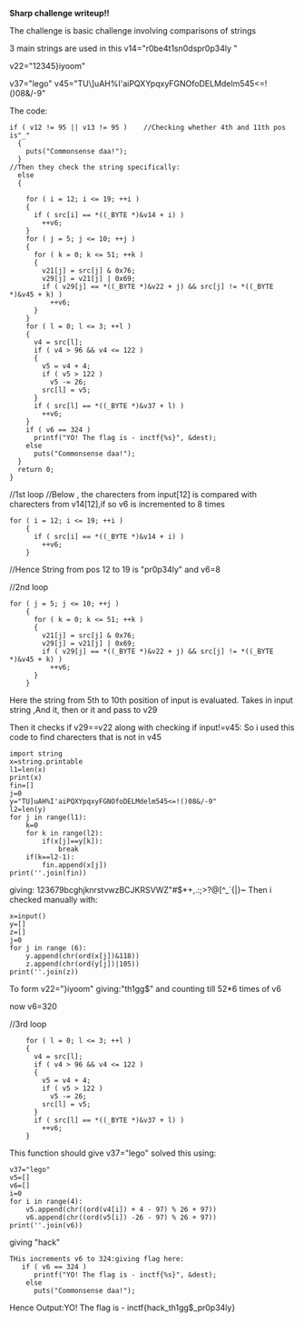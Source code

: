 **Sharp challenge writeup!!**

The challenge is basic challenge involving comparisons of strings

3 main strings are used in this
v14="r0be4t1sn0dspr0p34ly "

v22="12345}iyoom"

v37="lego"
v45="TU\\]uAH%I'aiPQXYpqxyFGNOfoDELMdelm545<=!()08&/-9"

The code:
```
if ( v12 != 95 || v13 != 95 )    //Checking whether 4th and 11th pos is"_"
  {
    puts("Commonsense daa!");
  }
//Then they check the string specifically:
  else
  {

    for ( i = 12; i <= 19; ++i )
    {
      if ( src[i] == *((_BYTE *)&v14 + i) )
        ++v6;
    }
    for ( j = 5; j <= 10; ++j )
    {
      for ( k = 0; k <= 51; ++k )
      {
        v21[j] = src[j] & 0x76;
        v29[j] = v21[j] | 0x69;
        if ( v29[j] == *((_BYTE *)&v22 + j) && src[j] != *((_BYTE *)&v45 + k) )
          ++v6;
      }
    }
    for ( l = 0; l <= 3; ++l )
    {
      v4 = src[l];
      if ( v4 > 96 && v4 <= 122 )
      {
        v5 = v4 + 4;
        if ( v5 > 122 )
          v5 -= 26;
        src[l] = v5;
      }
      if ( src[l] == *((_BYTE *)&v37 + l) )
        ++v6;
    }
    if ( v6 == 324 )
      printf("YO! The flag is - inctf{%s}", &dest);
    else
      puts("Commonsense daa!");
  }
  return 0;
}
```

//1st loop
//Below , the charecters from input[12] is compared with charecters from v14[12],if so v6 is incremented to 8 times
```
for ( i = 12; i <= 19; ++i )
    {
      if ( src[i] == *((_BYTE *)&v14 + i) )
        ++v6;
    }
```
//Hence String from pos 12 to 19 is "pr0p34ly" and v6=8

//2nd loop
```
for ( j = 5; j <= 10; ++j )
    {
      for ( k = 0; k <= 51; ++k )
      {
        v21[j] = src[j] & 0x76;
        v29[j] = v21[j] | 0x69;
        if ( v29[j] == *((_BYTE *)&v22 + j) && src[j] != *((_BYTE *)&v45 + k) )
          ++v6;
      }
    }
```
Here the string from 5th to 10th position of input is evaluated.
Takes in input string ,And it, then or it and pass to v29

Then it checks if v29==v22 along with checking if input!=v45:
So i used this code to find charecters that is not in v45
```
import string
x=string.printable
l1=len(x)
print(x)
fin=[]
j=0
y="TU]uAH%I'aiPQXYpqxyFGNOfoDELMdelm545<=!()08&/-9"
l2=len(y)
for j in range(l1):
	k=0
	for k in range(l2):
		if(x[j]==y[k]):
			break
	if(k==l2-1):
		fin.append(x[j])
print(''.join(fin))	
```
giving:	123679bcghjknrstvwzBCJKRSVWZ"#$*+,.:;>?@[\^_`{|}~
Then i checked manually with:
```
x=input()
y=[]
z=[]
j=0
for j in range (6):
	y.append(chr(ord(x[j])&118))
	z.append(chr(ord(y[j])|105))  
print(''.join(z))

```
To form v22="}iyoom"
giving:"th1gg$" and counting till 52*6 times of v6

now v6=320

//3rd loop
```
    for ( l = 0; l <= 3; ++l )
    {
      v4 = src[l];
      if ( v4 > 96 && v4 <= 122 )
      {
        v5 = v4 + 4;
        if ( v5 > 122 )
          v5 -= 26;
        src[l] = v5;
      }
      if ( src[l] == *((_BYTE *)&v37 + l) )
        ++v6;
    }
```
This function should give v37="lego"
solved this using:
```
v37="lego"
v5=[]
v6=[]
i=0
for i in range(4):
	v5.append(chr((ord(v4[i]) + 4 - 97) % 26 + 97))
	v6.append(chr((ord(v5[i]) -26 - 97) % 26 + 97)) 
print(''.join(v6))
```

giving "hack"
```
THis increments v6 to 324:giving flag here:
   if ( v6 == 324 )
      printf("YO! The flag is - inctf{%s}", &dest);
    else
      puts("Commonsense daa!");
```



Hence Output:YO! The flag is - inctf{hack_th1gg$_pr0p34ly}

